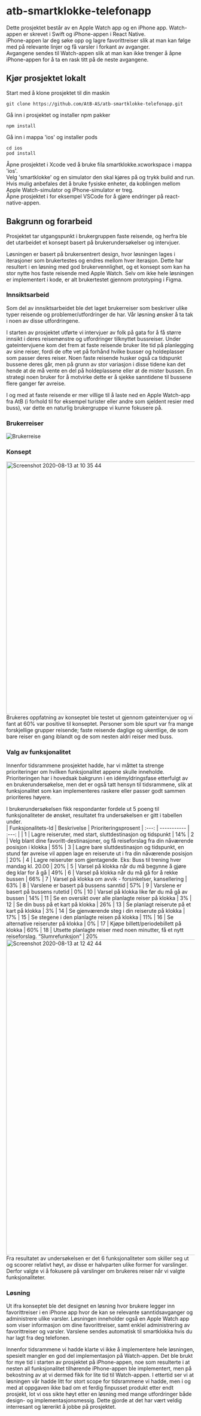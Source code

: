 # atb-smartklokke-telefonapp
Dette prosjektet består av en Apple Watch app og en iPhone app. Watch-appen er skrevet i Swift og iPhone-appen i React Native.  
iPhone-appen lar deg søke opp og lagre favorittreiser slik at man kan følge med på relevante linjer og få varsler i forkant av avganger.  
Avgangene sendes til Watch-appen slik at man kan ikke trenger å åpne iPhone-appen for å ta en rask titt på de neste avgangene. 

## Kjør prosjektet lokalt
Start med å klone prosjektet til din maskin
```
git clone https://github.com/AtB-AS/atb-smartklokke-telefonapp.git
```

Gå inn i prosjektet og installer npm pakker
```
npm install
```

Gå inn i mappa 'ios' og installer pods
```
cd ios
pod install
```

Åpne prosjektet i Xcode ved å bruke fila smartklokke.xcworkspace i mappa 'ios'.  
Velg 'smartklokke'  og en simulator den skal kjøres på og trykk build and run. Hvis mulig anbefales det å bruke fysiske enheter, da koblingen mellom Apple Watch-simulator og iPhone-simulator er treg.  
Åpne prosjektet i for eksempel VSCode for å gjøre endringer på react-native-appen.  


## Bakgrunn og forarbeid
Prosjektet tar utgangspunkt i brukergruppen faste reisende, og herfra ble det utarbeidet et konsept basert på brukerundersøkelser og intervjuer.  
  
Løsningen er basert på brukersentrert design, hvor løsningen lages i iterasjoner som brukertestes og endres mellom hver iterasjon. Dette har resultert i en løsning 
med god brukervennlighet, og et konsept som kan ha stor nytte hos faste reisende med Apple Watch. Selv om ikke hele løsningen er implementert i kode, er alt brukertestet gjennom prototyping i Figma.  

 

### Innsiktsarbeid
Som del av innsiktsarbeidet ble det laget brukerreiser som beskriver ulike typer reisende og problemer/utfordringer de har.
Vår løsning ønsker å ta tak i noen av disse utfordringene.  
  
I starten av prosjektet utførte vi intervjuer av folk på gata for å få større innsikt i deres reisemønstre og utfordringer tilknyttet bussreiser.
Under gateintervjuene kom det frem at faste reisende bruker lite tid på planlegging av sine reiser, fordi de ofte vet på forhånd hvilke busser og holdeplasser som passer deres reiser.
Noen faste reisende husker også ca tidspunkt bussene deres går, men på grunn av stor variasjon i disse tidene kan det hende at de må vente en del på holdeplassene eller at de mister bussen.
En strategi noen bruker for å motvirke dette er å sjekke sanntidene til bussene flere ganger før avreise.  
  
I og med at faste reisende er mer villige til å laste ned en Apple Watch-app fra AtB (i forhold til for eksempel turister eller andre som sjeldent resier med buss), 
var dette en naturlig brukergruppe vi kunne fokusere på. 
### Brukerreiser
![Brukerreise](https://user-images.githubusercontent.com/37469920/90137280-ba9d3b00-dd75-11ea-8388-4167b969d2d9.png)





### Konsept

<img width="674" alt="Screenshot 2020-08-13 at 10 35 44" src="https://user-images.githubusercontent.com/37469920/90137534-0cde5c00-dd76-11ea-9794-7500933c21b6.png"> 
Brukeres oppfatning av konseptet ble testet ut gjennom gateintervjuer og vi fant at 60% var positive til konseptet. Personer som ble spurt var fra mange forskjellige grupper reisende;
faste reisende daglige og ukentlige, de som bare reiser en gang iblandt og de som nesten aldri reiser med buss.


### Valg av funksjonalitet
Innenfor tidsrammene prosjektet hadde, har vi måttet ta strenge prioriteringer om hvilken funksjonalitet appene skulle inneholde.  
Prioriteringen har i hovedsak bakgrunn i en idémyldringsfase etterfulgt av en brukerundersøkelse, men det er også tatt hensyn til tidsrammene, 
slik at funksjonalitet som kan implementeres raskere eller passer godt sammen prioriteres høyere.  

I brukerundersøkelsen fikk respondanter fordele ut 5 poeng til funksjonaliteter de ønsket, resultatet fra undersøkelsen er gitt i tabellen under.  
| Funksjonalitets-Id | Beskrivelse | Prioriteringsprosent
| :---: | ----------- | :---: |
| 1 | Lagre reiseruter, med start, sluttdestinasjon og tidspunkt | 14%
| 2 | Velg blant dine favoritt-destinasjoner, og få reiseforslag fra din nåværende posisjon i klokka | 55%
| 3 | Lagre bare sluttdestinasjon og tidspunkt, en stund før avreise vil appen lage en reiserute ut i fra din nåværende posisjon | 20%
| 4 | Lagre reiseruter som gjentagende. Eks: Buss til trening hver mandag kl. 20.00 | 20%
| 5 | Varsel på klokka når du må begynne å gjøre deg klar for å gå | 49%
| 6 | Varsel på klokka når du må gå for å rekke bussen | 66%
| 7 | Varsel på klokka om avvik - forsinkelser, kansellering | 63%
| 8 | Varslene er basert på bussens sanntid | 57%
| 9 | Varslene er basert på bussens rutetid | 0%
| 10 | Varsel på klokka like før du må gå av bussen | 14%
| 11 | Se en oversikt over alle planlagte reiser på klokka | 3%
| 12 | Se din buss på et kart på klokka | 26%
| 13 | Se planlagt reiserute på et kart på klokka | 3%
| 14 | Se gjenværende steg i din reiserute på klokka | 17%
| 15 | Se stegene i den planlagte reisen på klokka | 11%
| 16 | Se alternative reiseruter på klokka | 0%
| 17 | Kjøpe billett/periodebillett på klokka | 60%
| 18 | Utsette planlagte reiser med noen minutter, få et nytt reiseforslag. “Slumrefunksjon” | 20%  
<img width="842" alt="Screenshot 2020-08-13 at 12 42 44" src="https://user-images.githubusercontent.com/37469920/90136767-f7b4fd80-dd74-11ea-9f5a-2a11494b207e.png">
Fra resultatet av undersøkelsen er det 6 funksjonaliteter som skiller seg ut og scoorer relativt høyt, av disse er halvparten ulike former for varslinger. 
Derfor valgte vi å fokusere på varslinger om brukeres reiser når vi valgte funksjonaliteter.  

### Løsning
Ut ifra konseptet ble det designet en løsning hvor brukere legger inn favorittreiser i en iPhone app hvor de kan se relevante sanntidsavganger og administrere ulike varsler.
Løsningen inneholder også en Apple Watch app som viser informasjon om dine favorittreiser, samt enklel administrering av favorittreiser og varsler.
Varslene sendes automatisk til smartklokka hvis du har lagt fra deg telefonen.  
  
Innenfor tidsrammene vi hadde klarte vi ikke å implementere hele løsningen, spesielt mangler en god del implementasjon på Watch-appen. Det ble brukt for mye tid i starten av prosjektet på iPhone-appen, noe som resulterte i at nesten all funksjonalitet tilhørende iPhone-appen ble implementert, men på bekostning av at vi dermed fikk for lite tid til Watch-appen. I ettertid ser vi at løsningen vår hadde litt for stort scope for tidsrammene vi hadde, men i og med at oppgaven ikke bad om et ferdig finpusset produkt etter endt prosjekt, lot vi oss sikte høyt etter en løsning med mange utfordringer både design- og implementasjonsmessig. Dette gjorde at det har vært veldig interresant og lærerikt å jobbe på prosjektet.
